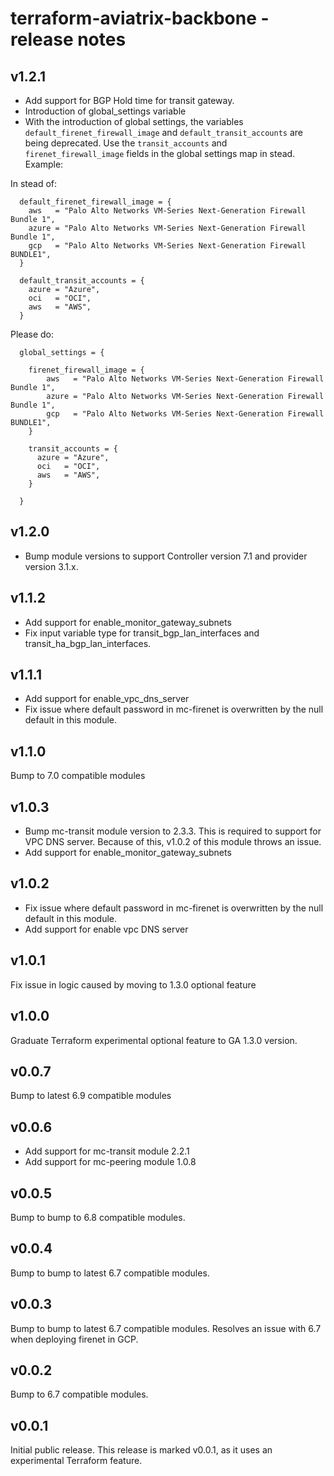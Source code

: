 # terraform-aviatrix-backbone - release notes

## v1.2.1
- Add support for BGP Hold time for transit gateway.
- Introduction of global_settings variable
- With the introduction of global settings, the variables `default_firenet_firewall_image` and `default_transit_accounts` are being deprecated. Use the `transit_accounts` and `firenet_firewall_image` fields in the global settings map in stead. Example:

In stead of:
```hcl
  default_firenet_firewall_image = {
    aws   = "Palo Alto Networks VM-Series Next-Generation Firewall Bundle 1",
    azure = "Palo Alto Networks VM-Series Next-Generation Firewall Bundle 1",
    gcp   = "Palo Alto Networks VM-Series Next-Generation Firewall BUNDLE1",
  }

  default_transit_accounts = {
    azure = "Azure",
    oci   = "OCI",
    aws   = "AWS",
  }
```

Please do:
```hcl
  global_settings = {

    firenet_firewall_image = {
        aws   = "Palo Alto Networks VM-Series Next-Generation Firewall Bundle 1",
        azure = "Palo Alto Networks VM-Series Next-Generation Firewall Bundle 1",
        gcp   = "Palo Alto Networks VM-Series Next-Generation Firewall BUNDLE1",
    }

    transit_accounts = {
      azure = "Azure",
      oci   = "OCI",
      aws   = "AWS",
    }
    
  }
```

## v1.2.0
- Bump module versions to support Controller version 7.1 and provider version 3.1.x.

## v1.1.2
- Add support for enable_monitor_gateway_subnets
- Fix input variable type for transit_bgp_lan_interfaces and transit_ha_bgp_lan_interfaces.

## v1.1.1
- Add support for enable_vpc_dns_server
- Fix issue where default password in mc-firenet is overwritten by the null default in this module.

## v1.1.0
Bump to 7.0 compatible modules

## v1.0.3
- Bump mc-transit module version to 2.3.3. This is required to support for VPC DNS server. Because of this, v1.0.2 of this module throws an issue.
- Add support for enable_monitor_gateway_subnets

## v1.0.2
- Fix issue where default password in mc-firenet is overwritten by the null default in this module.
- Add support for enable vpc DNS server

## v1.0.1
Fix issue in logic caused by moving to 1.3.0 optional feature

## v1.0.0
Graduate Terraform experimental optional feature to GA 1.3.0 version.

## v0.0.7
Bump to latest 6.9 compatible modules

## v0.0.6
- Add support for mc-transit module 2.2.1
- Add support for mc-peering module 1.0.8

## v0.0.5
Bump to bump to 6.8 compatible modules.

## v0.0.4
Bump to bump to latest 6.7 compatible modules.

## v0.0.3
Bump to bump to latest 6.7 compatible modules. Resolves an issue with 6.7 when deploying firenet in GCP.

## v0.0.2
Bump to 6.7 compatible modules.

## v0.0.1
Initial public release. This release is marked v0.0.1, as it uses an experimental Terraform feature.